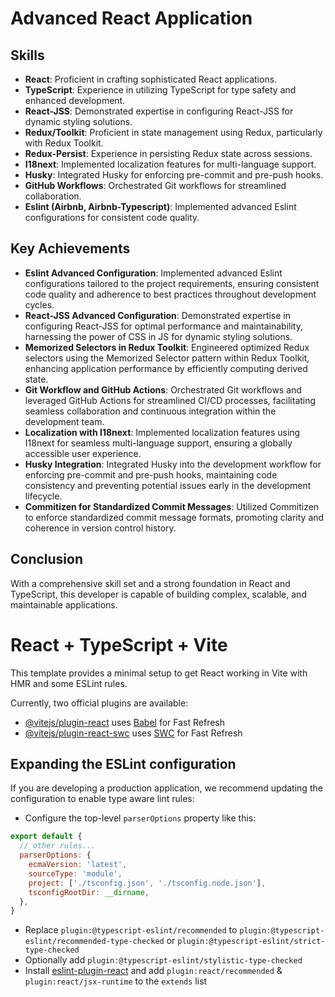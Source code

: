 # Advanced React Application

## Skills
- **React**: Proficient in crafting sophisticated React applications.
- **TypeScript**: Experience in utilizing TypeScript for type safety and enhanced development.
- **React-JSS**: Demonstrated expertise in configuring React-JSS for dynamic styling solutions.
- **Redux/Toolkit**: Proficient in state management using Redux, particularly with Redux Toolkit.
- **Redux-Persist**: Experience in persisting Redux state across sessions.
- **I18next**: Implemented localization features for multi-language support.
- **Husky**: Integrated Husky for enforcing pre-commit and pre-push hooks.
- **GitHub Workflows**: Orchestrated Git workflows for streamlined collaboration.
- **Eslint (Airbnb, Airbnb-Typescript)**: Implemented advanced Eslint configurations for consistent code quality.

## Key Achievements
- **Eslint Advanced Configuration**: Implemented advanced Eslint configurations tailored to the project requirements, ensuring consistent code quality and adherence to best practices throughout development cycles.
- **React-JSS Advanced Configuration**: Demonstrated expertise in configuring React-JSS for optimal performance and maintainability, harnessing the power of CSS in JS for dynamic styling solutions.
- **Memorized Selectors in Redux Toolkit**: Engineered optimized Redux selectors using the Memorized Selector pattern within Redux Toolkit, enhancing application performance by efficiently computing derived state.
- **Git Workflow and GitHub Actions**: Orchestrated Git workflows and leveraged GitHub Actions for streamlined CI/CD processes, facilitating seamless collaboration and continuous integration within the development team.
- **Localization with I18next**: Implemented localization features using I18next for seamless multi-language support, ensuring a globally accessible user experience.
- **Husky Integration**: Integrated Husky into the development workflow for enforcing pre-commit and pre-push hooks, maintaining code consistency and preventing potential issues early in the development lifecycle.
- **Commitizen for Standardized Commit Messages**: Utilized Commitizen to enforce standardized commit message formats, promoting clarity and coherence in version control history.

## Conclusion
With a comprehensive skill set and a strong foundation in React and TypeScript, this developer is capable of building complex, scalable, and maintainable applications.


# React + TypeScript + Vite

This template provides a minimal setup to get React working in Vite with HMR and some ESLint rules.

Currently, two official plugins are available:

- [@vitejs/plugin-react](https://github.com/vitejs/vite-plugin-react/blob/main/packages/plugin-react/README.md) uses [Babel](https://babeljs.io/) for Fast Refresh
- [@vitejs/plugin-react-swc](https://github.com/vitejs/vite-plugin-react-swc) uses [SWC](https://swc.rs/) for Fast Refresh

## Expanding the ESLint configuration

If you are developing a production application, we recommend updating the configuration to enable type aware lint rules:

- Configure the top-level `parserOptions` property like this:

```js
export default {
  // other rules...
  parserOptions: {
    ecmaVersion: 'latest',
    sourceType: 'module',
    project: ['./tsconfig.json', './tsconfig.node.json'],
    tsconfigRootDir: __dirname,
  },
}
```

- Replace `plugin:@typescript-eslint/recommended` to `plugin:@typescript-eslint/recommended-type-checked` or `plugin:@typescript-eslint/strict-type-checked`
- Optionally add `plugin:@typescript-eslint/stylistic-type-checked`
- Install [eslint-plugin-react](https://github.com/jsx-eslint/eslint-plugin-react) and add `plugin:react/recommended` & `plugin:react/jsx-runtime` to the `extends` list
